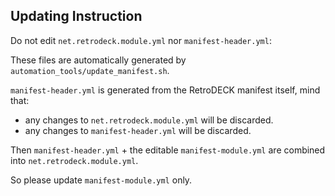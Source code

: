 ## Updating Instruction

Do not edit `net.retrodeck.module.yml` nor `manifest-header.yml`:

These files are automatically generated by `automation_tools/update_manifest.sh`.

`manifest-header.yml` is generated from the RetroDECK manifest itself, mind that:
- any changes to `net.retrodeck.module.yml` will be discarded.
- any changes to `manifest-header.yml` will be discarded.

Then `manifest-header.yml` + the editable `manifest-module.yml` are combined into `net.retrodeck.module.yml`.

So please update `manifest-module.yml` only.
